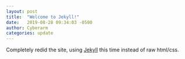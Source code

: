 ```yaml
---
layout: post
title:  "Welcome to Jekyll!"
date:   2019-08-28 09:34:03 -0500
author: Cyberarm
categories: update
---
```

Completely redid the site, using [Jekyll](https://jekyllrb.com) this time instead of raw html/css.
